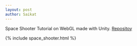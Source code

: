 ```yaml
---
layout: post
author: Saikat
---
```


Space Shooter Tutorial on WebGL made with Unity. <a class="link" href="https://github.com/razerx100/Space_Shooter">Repositoy</a>
<!--more-->
{% include space_shooter.html %}